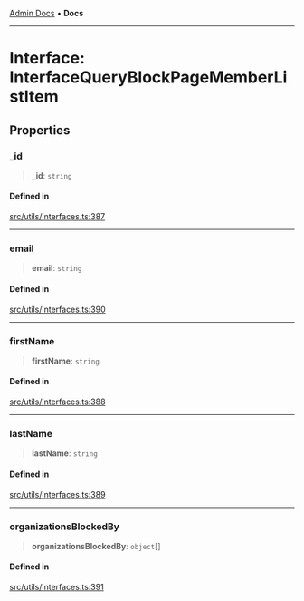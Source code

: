 [Admin Docs](/) • **Docs**

***

# Interface: InterfaceQueryBlockPageMemberListItem

## Properties

### \_id

> **\_id**: `string`

#### Defined in

[src/utils/interfaces.ts:387](https://github.com/PalisadoesFoundation/talawa-admin/blob/main/src/utils/interfaces.ts#L387)

***

### email

> **email**: `string`

#### Defined in

[src/utils/interfaces.ts:390](https://github.com/PalisadoesFoundation/talawa-admin/blob/main/src/utils/interfaces.ts#L390)

***

### firstName

> **firstName**: `string`

#### Defined in

[src/utils/interfaces.ts:388](https://github.com/PalisadoesFoundation/talawa-admin/blob/main/src/utils/interfaces.ts#L388)

***

### lastName

> **lastName**: `string`

#### Defined in

[src/utils/interfaces.ts:389](https://github.com/PalisadoesFoundation/talawa-admin/blob/main/src/utils/interfaces.ts#L389)

***

### organizationsBlockedBy

> **organizationsBlockedBy**: `object`[]

#### Defined in

[src/utils/interfaces.ts:391](https://github.com/PalisadoesFoundation/talawa-admin/blob/main/src/utils/interfaces.ts#L391)
